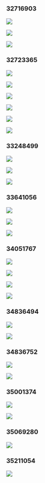 ### 32716903 ###
![](http://localhost:8080/img/32716903_1.jpg)
![](http://localhost:8080/img/32716903_2.jpg)
![](http://localhost:8080/img/32716903_3.jpg)
### 32723365 ###
![](http://localhost:8080/img/32723365_1.jpg)
![](http://localhost:8080/img/32723365_2.jpg)
![](http://localhost:8080/img/32723365_3.jpg)
![](http://localhost:8080/img/32723365_4.jpg)
![](http://localhost:8080/img/32723365_5.jpg)
![](http://localhost:8080/img/32723365_6.jpg)
### 33248499 ###
![](http://localhost:8080/img/33248499_1.jpg)
![](http://localhost:8080/img/33248499_2.jpg)
![](http://localhost:8080/img/33248499_3.jpg)
### 33641056 ###
![](http://localhost:8080/img/33641056_1.jpg)
![](http://localhost:8080/img/33641056_2.jpg)
![](http://localhost:8080/img/33641056_3.jpg)
### 34051767 ###
![](http://localhost:8080/img/34051767_1.jpg)
![](http://localhost:8080/img/34051767_2.jpg)
![](http://localhost:8080/img/34051767_3.jpg)
![](http://localhost:8080/img/34051767_4.jpg)
### 34836494 ###
![](http://localhost:8080/img/34836494_1.jpg)
![](http://localhost:8080/img/34836494_2.jpg)
### 34836752 ###
![](http://localhost:8080/img/34836752_1.jpg)
![](http://localhost:8080/img/34836752_2.jpg)
### 35001374 ###
![](http://localhost:8080/img/35001374_1.jpg)
![](http://localhost:8080/img/35001374_2.jpg)
### 35069280 ###
![](http://localhost:8080/img/35069280_1.png)
### 35211054 ###
![](http://localhost:8080/img/35211054_1.jpg)
